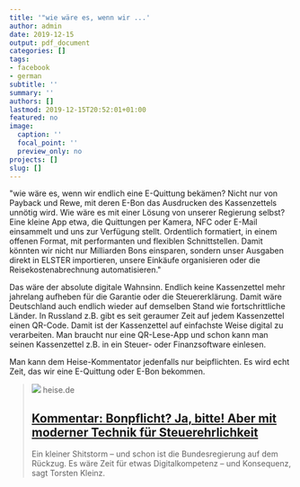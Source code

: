 ```yaml
---
title: '"wie wäre es, wenn wir ...'
author: admin
date: 2019-12-15
output: pdf_document
categories: []
tags:
- facebook
- german
subtitle: ''
summary: ''
authors: []
lastmod: 2019-12-15T20:52:01+01:00
featured: no
image:
  caption: ''
  focal_point: ''
  preview_only: no
projects: []
slug: []
---
```

"wie wäre es, wenn wir endlich eine E-Quittung bekämen? Nicht nur von Payback und Rewe, mit deren E-Bon das Ausdrucken des Kassenzettels unnötig wird. Wie wäre es mit einer Lösung von unserer Regierung selbst? Eine kleine App etwa, die Quittungen per Kamera, NFC oder E-Mail einsammelt und uns zur Verfügung stellt. Ordentlich formatiert, in einem offenen Format, mit performanten und flexiblen Schnittstellen. Damit könnten wir nicht nur Milliarden Bons einsparen, sondern unser Ausgaben direkt in ELSTER importieren, unsere Einkäufe organisieren oder die Reisekostenabrechnung automatisieren."

Das wäre der absolute digitale Wahnsinn. Endlich keine Kassenzettel mehr jahrelang aufheben für die Garantie oder die Steuererklärung. Damit wäre Deutschland auch endlich wieder auf demselben Stand wie fortschrittliche Länder. In Russland z.B. gibt es seit geraumer Zeit auf jedem Kassenzettel einen QR-Code. Damit ist der Kassenzettel auf einfachste Weise digital zu verarbeiten. Man braucht nur eine QR-Lese-App und schon kann man seinen Kassenzettel z.B. in ein Steuer- oder Finanzsoftware einlesen. 

Man kann dem Heise-Kommentator jedenfalls nur beipflichten. Es wird echt Zeit, das wir eine E-Quittung oder E-Bon bekommen.
> [![](https://heise.cloudimg.io/bound/1200x1200/q85.png-lossy-85.webp-lossy-85.foil1/_www-heise-de_/imgs/18/2/8/0/7/8/8/6/Unbenannt-1-3308bc4cee3ca1ba.jpeg)](https://www.heise.de/newsticker/meldung/Kommentar-Bonpflicht-Ja-bitte-Aber-mit-moderner-Technik-fuer-Steuerehrlichkeit-4614339.html)
> heise.de
> ## [Kommentar: Bonpflicht? Ja, bitte! Aber mit moderner Technik für Steuerehrlichkeit](https://www.heise.de/newsticker/meldung/Kommentar-Bonpflicht-Ja-bitte-Aber-mit-moderner-Technik-fuer-Steuerehrlichkeit-4614339.html)
>
>Ein kleiner Shitstorm – und schon ist die Bundesregierung auf dem Rückzug. Es wäre Zeit für etwas Digitalkompetenz – und Konsequenz, sagt Torsten Kleinz.


